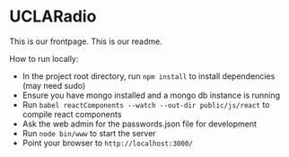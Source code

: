UCLARadio
====

This is our frontpage. This is our readme. 

How to run locally:
* In the project root directory, run `npm install` to install dependencies (may need sudo)
* Ensure you have mongo installed and a mongo db instance is running
* Run `babel reactComponents --watch --out-dir public/js/react` to compile react components
* Ask the web admin for the passwords.json file for development
* Run `node bin/www` to start the server
* Point your browser to `http://localhost:3000/`

